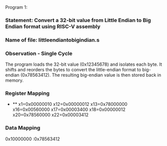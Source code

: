Program 1: 
### Statement: Convert a 32-bit value from Little Endian to Big Endian format using RISC-V assembly

### Name of file: littleendiantobigindian.s

### Observation - Single Cycle
The program loads the 32-bit value (0x12345678) and isolates each byte.
It shifts and reorders the bytes to convert the little-endian format to big-endian (0x78563412).
The resulting big-endian value is then stored back in memory.

### Register Mapping
- ** x1=0x00000010
     x12=0x00000012
     x13=0x78000000
     x16=0x00560000
     x17=0x00003400
     x18=0x00000012
     x20=0x78560000
     x22=0x00003412

### Data Mapping

   0x10000000 :0x78563412